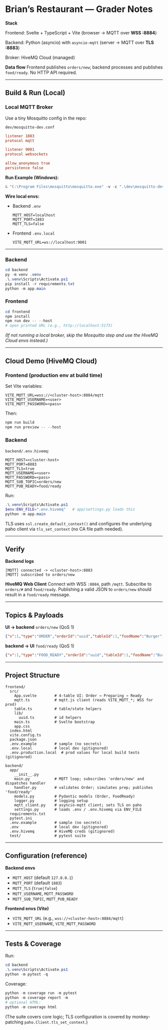 # Brian’s Restaurant — Grader Notes

**Stack**

Frontend: Svelte + TypeScript + Vite (browser → MQTT over **WSS :8884**)

Backend: Python (asyncio) with `asyncio-mqtt` (server → MQTT over **TLS :8883**)

Broker: HiveMQ Cloud (managed)

**Data flow**
Frontend publishes `orders/new`; backend processes and publishes `food/ready`. No HTTP API required.

---

## Build & Run (Local)

### Local MQTT Broker 

Use a tiny Mosquitto config in the repo:

```
dev/mosquitto-dev.conf
```

```conf
listener 1883
protocol mqtt

listener 9001
protocol websockets

allow_anonymous true
persistence false
```

**Run Example (Windows):**

```powershell
& "C:\Program Files\mosquitto\mosquitto.exe" -v -c ".\dev\mosquitto-dev.conf"
```

**Wire local envs:**

* Backend `.env`

  ```
  MQTT_HOST=localhost
  MQTT_PORT=1883
  MQTT_TLS=false
  ```
* Frontend `.env.local`

  ```
  VITE_MQTT_URL=ws://localhost:9001
  ```

---

### Backend

```powershell
cd backend
py -m venv .venv
.\.venv\Scripts\Activate.ps1
pip install -r requirements.txt
python -m app.main
```



### Frontend

```powershell
cd frontend
npm install
npm run dev -- --host
# open printed URL (e.g., http://localhost:5173)
```

*(If not running a local broker, skip the Mosquitto step and use the HiveMQ Cloud envs instead.)*


---

## Cloud Demo (HiveMQ Cloud)

### Frontend (production env at build time)

Set Vite variables:

```
VITE_MQTT_URL=wss://<cluster-host>:8884/mqtt
VITE_MQTT_USERNAME=<user>
VITE_MQTT_PASSWORD=<pass>
```

Then:

```powershell
npm run build
npm run preview -- --host
```

### Backend 

`backend/.env.hivemq`:

```
MQTT_HOST=<cluster-host>
MQTT_PORT=8883
MQTT_TLS=true
MQTT_USERNAME=<user>
MQTT_PASSWORD=<pass>
MQTT_SUB_TOPIC=orders/new
MQTT_PUB_READY=food/ready
```

Run:

```powershell
.\.venv\Scripts\Activate.ps1
$env:ENV_FILE=".env.hivemq"   # app/settings.py loads this
python -m app.main
```

TLS uses `ssl.create_default_context()` and configures the underlying paho client via `tls_set_context` (no CA file path needed).

---

## Verify

**Backend logs**

```
[MQTT] connected -> <cluster-host>:8883
[MQTT] subscribed to orders/new
```

**HiveMQ Web Client**
Connect with WSS `:8884`, path `/mqtt`. Subscribe to `orders/#` and `food/ready`.
Publishing a valid JSON to `orders/new` should result in a `food/ready` message.

---

## Topics & Payloads

**UI → backend** `orders/new` (QoS 1)

```json
{"v":1,"type":"ORDER","orderId":"uuid","tableId":1,"foodName":"Burger","requestedAt":1730000000.123}
```

**backend → UI** `food/ready` (QoS 1)

```json
{"v":1,"type":"FOOD_READY","orderId":"uuid","tableId":1,"foodName":"Burger","readyAt":1730000005.456,"prepMs":5000}
```

---

## Project Structure

```
frontend/
  src/
    App.svelte        # 4-table UI: Order → Preparing → Ready
    mqtt.ts           # mqtt.js client (reads VITE_MQTT_*; WSS for prod)
    table.ts          # table/state helpers
    lib/
      uuid.ts         # id helpers
    main.ts           # Svelte bootstrap
    app.css
  index.html
  vite.config.ts
  package.json
  .env.example        # sample (no secrets)
  .env.local          # local dev (gitignored)
  .env.production.local  # prod values for local build tests (gitignored)

backend/
  app/
    __init__.py
    main.py           # MQTT loop; subscribes 'orders/new' and dispatches handler
    handler.py        # validates Order; simulates prep; publishes 'food/ready'
    models.py         # Pydantic models (Order, FoodReady)
    logger.py         # logging setup
    mqtt_client.py    # asyncio-mqtt client; sets TLS on paho
    settings.py       # loads .env / .env.hivemq via ENV_FILE
  requirements.txt
  pytest.ini
  .env.example        # sample (no secrets)
  .env                # local dev (gitignored)
  .env.hivemq         # HiveMQ creds (gitignored)
  test/               # pytest suite
```

---

## Configuration (reference)

**Backend envs**

* `MQTT_HOST` (default `127.0.0.1`)
* `MQTT_PORT` (default `1883`)
* `MQTT_TLS` (`true|false`)
* `MQTT_USERNAME`, `MQTT_PASSWORD`
* `MQTT_SUB_TOPIC`, `MQTT_PUB_READY`

**Frontend envs (Vite)**

* `VITE_MQTT_URL` (e.g., `wss://<cluster-host>:8884/mqtt`)
* `VITE_MQTT_USERNAME`, `VITE_MQTT_PASSWORD`

---

## Tests & Coverage

Run:

```powershell
cd backend
.\.venv\Scripts\Activate.ps1
python -m pytest -q
```

Coverage:

```powershell
python -m coverage run -m pytest
python -m coverage report -m
# optional HTML:
python -m coverage html
```

(The suite covers core logic; TLS configuration is covered by monkey-patching `paho.Client.tls_set_context`.)
